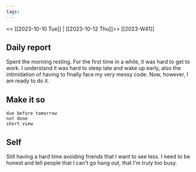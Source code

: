 ```yaml
---
tags:
---
```

<< [[2023-10-10 Tue]] | [[2023-10-12 Thu]]>>
[[2023-W41]]

## Daily report
Spent the morning resting. For the first time in a while, it was hard to get to work. I understand it was hard to sleep late and wake up early, also the intimidation of having to finally face my very messy code. Now, however, I am ready to do it.
## Make it so
```tasks
due before tomorrow
not done
short view
```

## Self
Still having a hard time avoiding friends that I want to see less. I need to be honest and tell people that I can't go hang out, that I'm truly too busy.